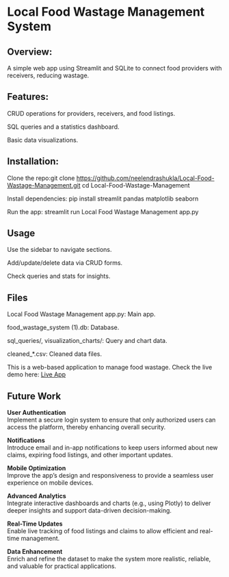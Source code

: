 # Local Food Wastage Management System

## Overview:

A simple web app using Streamlit and SQLite to connect food providers with receivers, reducing wastage.

## Features:

CRUD operations for providers, receivers, and food listings.

SQL queries and a statistics dashboard.

Basic data visualizations.

## Installation:

Clone the repo:git clone https://github.com/neelendrashukla/Local-Food-Wastage-Management.git
cd Local-Food-Wastage-Management


Install dependencies: pip install streamlit pandas matplotlib seaborn


Run the app: streamlit run Local Food Wastage Management app.py



## Usage

Use the sidebar to navigate sections.

Add/update/delete data via CRUD forms.

Check queries and stats for insights.

## Files

Local Food Wastage Management app.py: Main app.

food_wastage_system (1).db: Database.

sql_queries/, visualization_charts/: Query and chart data.

cleaned_*.csv: Cleaned data files.


This is a web-based application to manage food wastage. Check the live demo here: [Live App](https://neelendrashukla-local-food-localfoodwastagemanagementapp-3ayxlh.streamlit.app/)

## Future Work  

  **User Authentication**  
  Implement a secure login system to ensure that only authorized users can access the platform, thereby enhancing overall security.  

  **Notifications**  
  Introduce email and in-app notifications to keep users informed about new claims, expiring food listings, and other important updates.  

  **Mobile Optimization**  
  Improve the app’s design and responsiveness to provide a seamless user experience on mobile devices.  

  **Advanced Analytics**  
  Integrate interactive dashboards and charts (e.g., using Plotly) to deliver deeper insights and support data-driven decision-making.  

  **Real-Time Updates**  
  Enable live tracking of food listings and claims to allow efficient and real-time management.  

  **Data Enhancement**  
  Enrich and refine the dataset to make the system more realistic, reliable, and valuable for practical applications.  

